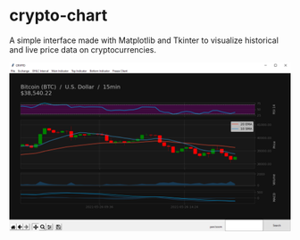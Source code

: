 # crypto-chart
A simple interface made with Matplotlib and Tkinter to visualize historical and live price data on cryptocurrencies.


![Screenshot of application](screenshot.png)
